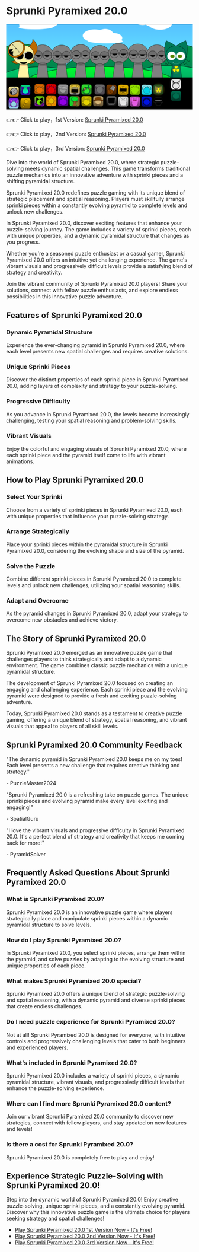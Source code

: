 # Sprunki Pyramixed 20.0

![Sprunki Pyramixed 20.0](https://raw.githubusercontent.com/sprunkiscrunkly/sprunki-pyramixed-20-0/refs/heads/main/sprunki-pyramixed-20-0.png "Sprunki Pyramixed 20.0")

👉👉 Click to play，1st Version: [Sprunki Pyramixed 20.0](https://sprunksters.com/sprunki-pyramixed-20-0/ "Sprunki Pyramixed 20.0")

👉👉 Click to play，2nd Version: [Sprunki Pyramixed 20.0](https://sprunkiscrunkly.com/sprunki-pyramixed-20-0/ "Sprunki Pyramixed 20.0")

👉👉 Click to play，3rd Version: [Sprunki Pyramixed 20.0](https://sprunkipyramixed.com/sprunki-pyramixed-20-0/ "Sprunki Pyramixed 20.0")

Dive into the world of Sprunki Pyramixed 20.0, where strategic puzzle-solving meets dynamic spatial challenges. This game transforms traditional puzzle mechanics into an innovative adventure with sprinki pieces and a shifting pyramidal structure.

Sprunki Pyramixed 20.0 redefines puzzle gaming with its unique blend of strategic placement and spatial reasoning. Players must skillfully arrange sprinki pieces within a constantly evolving pyramid to complete levels and unlock new challenges.

In Sprunki Pyramixed 20.0, discover exciting features that enhance your puzzle-solving journey. The game includes a variety of sprinki pieces, each with unique properties, and a dynamic pyramidal structure that changes as you progress.

Whether you're a seasoned puzzle enthusiast or a casual gamer, Sprunki Pyramixed 20.0 offers an intuitive yet challenging experience. The game's vibrant visuals and progressively difficult levels provide a satisfying blend of strategy and creativity.

Join the vibrant community of Sprunki Pyramixed 20.0 players! Share your solutions, connect with fellow puzzle enthusiasts, and explore endless possibilities in this innovative puzzle adventure.

## Features of Sprunki Pyramixed 20.0

### Dynamic Pyramidal Structure

Experience the ever-changing pyramid in Sprunki Pyramixed 20.0, where each level presents new spatial challenges and requires creative solutions.

### Unique Sprinki Pieces

Discover the distinct properties of each sprinki piece in Sprunki Pyramixed 20.0, adding layers of complexity and strategy to your puzzle-solving.

### Progressive Difficulty

As you advance in Sprunki Pyramixed 20.0, the levels become increasingly challenging, testing your spatial reasoning and problem-solving skills.

### Vibrant Visuals

Enjoy the colorful and engaging visuals of Sprunki Pyramixed 20.0, where each sprinki piece and the pyramid itself come to life with vibrant animations.

## How to Play Sprunki Pyramixed 20.0

### Select Your Sprinki

Choose from a variety of sprinki pieces in Sprunki Pyramixed 20.0, each with unique properties that influence your puzzle-solving strategy.

### Arrange Strategically

Place your sprinki pieces within the pyramidal structure in Sprunki Pyramixed 20.0, considering the evolving shape and size of the pyramid.

### Solve the Puzzle

Combine different sprinki pieces in Sprunki Pyramixed 20.0 to complete levels and unlock new challenges, utilizing your spatial reasoning skills.

### Adapt and Overcome

As the pyramid changes in Sprunki Pyramixed 20.0, adapt your strategy to overcome new obstacles and achieve victory.

## The Story of Sprunki Pyramixed 20.0

Sprunki Pyramixed 20.0 emerged as an innovative puzzle game that challenges players to think strategically and adapt to a dynamic environment. The game combines classic puzzle mechanics with a unique pyramidal structure.

The development of Sprunki Pyramixed 20.0 focused on creating an engaging and challenging experience. Each sprinki piece and the evolving pyramid were designed to provide a fresh and exciting puzzle-solving adventure.

Today, Sprunki Pyramixed 20.0 stands as a testament to creative puzzle gaming, offering a unique blend of strategy, spatial reasoning, and vibrant visuals that appeal to players of all skill levels.

## Sprunki Pyramixed 20.0 Community Feedback

"The dynamic pyramid in Sprunki Pyramixed 20.0 keeps me on my toes! Each level presents a new challenge that requires creative thinking and strategy."

\- PuzzleMaster2024

"Sprunki Pyramixed 20.0 is a refreshing take on puzzle games. The unique sprinki pieces and evolving pyramid make every level exciting and engaging!"

\- SpatialGuru

"I love the vibrant visuals and progressive difficulty in Sprunki Pyramixed 20.0. It's a perfect blend of strategy and creativity that keeps me coming back for more!"

\- PyramidSolver

## Frequently Asked Questions About Sprunki Pyramixed 20.0

### What is Sprunki Pyramixed 20.0?

Sprunki Pyramixed 20.0 is an innovative puzzle game where players strategically place and manipulate sprinki pieces within a dynamic pyramidal structure to solve levels.

### How do I play Sprunki Pyramixed 20.0?

In Sprunki Pyramixed 20.0, you select sprinki pieces, arrange them within the pyramid, and solve puzzles by adapting to the evolving structure and unique properties of each piece.

### What makes Sprunki Pyramixed 20.0 special?

Sprunki Pyramixed 20.0 offers a unique blend of strategic puzzle-solving and spatial reasoning, with a dynamic pyramid and diverse sprinki pieces that create endless challenges.

### Do I need puzzle experience for Sprunki Pyramixed 20.0?

Not at all! Sprunki Pyramixed 20.0 is designed for everyone, with intuitive controls and progressively challenging levels that cater to both beginners and experienced players.

### What's included in Sprunki Pyramixed 20.0?

Sprunki Pyramixed 20.0 includes a variety of sprinki pieces, a dynamic pyramidal structure, vibrant visuals, and progressively difficult levels that enhance the puzzle-solving experience.

### Where can I find more Sprunki Pyramixed 20.0 content?

Join our vibrant Sprunki Pyramixed 20.0 community to discover new strategies, connect with fellow players, and stay updated on new features and levels!

### Is there a cost for Sprunki Pyramixed 20.0?

Sprunki Pyramixed 20.0 is completely free to play and enjoy!

## Experience Strategic Puzzle-Solving with Sprunki Pyramixed 20.0!

Step into the dynamic world of Sprunki Pyramixed 20.0! Enjoy creative puzzle-solving, unique sprinki pieces, and a constantly evolving pyramid. Discover why this innovative puzzle game is the ultimate choice for players seeking strategy and spatial challenges!

- [Play Sprunki Pyramixed 20.0 1st Version Now - It's Free!](https://sprunksters.com/sprunki-pyramixed-20-0/)
- [Play Sprunki Pyramixed 20.0 2nd Version Now - It's Free!](https://sprunkiscrunkly.com/sprunki-pyramixed-20-0/)
- [Play Sprunki Pyramixed 20.0 3rd Version Now - It's Free!](https://sprunkipyramixed.com/sprunki-pyramixed-20-0/)
